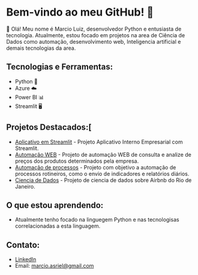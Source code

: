 # Bem-vindo ao meu GitHub! 👋

👋 Olá! Meu nome é Marcio Luiz, desenvolvedor Python e entusiasta de tecnologia. Atualmente, estou focado em projetos na area de Ciência de Dados como automação, desenvolvimento web, Inteligencia artificial e demais tecnologias da area.

## Tecnologias e Ferramentas:
- Python 🐍
- Azure ☁️
- Power BI 📊
- Streamlit 🖥️

## Projetos Destacados:[
- [Aplicativo em Streamlit](https://github.com/MarcioLuizBR/App_Streamlit) - Projeto Aplicativo Interno Empresarial com Streamlit.
- [Automação WEB](https://github.com/MarcioLuizBR/Automacao_WEB) - Projeto de automação WEB de consulta e analize de preços dos produtos determinados pela empresa.
- [Automação de processos](https://github.com/MarcioLuizBR/Automacao_Processos) - Projeto com objetivo a automação de processos rotineiros, como o envio de indicadores e relatórios diários.
- [Ciencia de Dados](https://github.com/MarcioLuizBR/Ciencia_dados_Airbnb) - Projeto de ciencia de dados sobre Airbnb do Rio de Janeiro.


## O que estou aprendendo:
- Atualmente tenho focado na linguegem Python e nas tecnologisas correlacionadas a esta linguagem.

## Contato:
- [LinkedIn](https://www.linkedin.com/in/marcioluiz-multicloud/)
- Email: marcio.asriel@gmail.com
